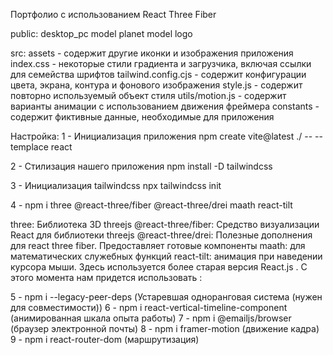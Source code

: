 Портфолио с использованием React Three Fiber

public:
    desktop_pc model
    planet model
    logo

src:
assets - содержит другие иконки и изображения приложения
index.css - некоторые стили градиента и загрузчика, включая ссылки для семейства шрифтов
tailwind.config.cjs - содержит конфигурации цвета, экрана, контура и фонового изображения
style.js - содержит повторно используемый объект стиля
utils/motion.js - содержит варианты анимации с использованием движения фреймера
constants - содержит фиктивные данные, необходимые для приложения

Настройка:
1 - Инициализация приложения
npm create vite@latest ./ -- --templace react

2 - Стилизация нашего приложения
npm install -D tailwindcss

3 - Инициализация tailwindcss
npx tailwindcss init

4 - npm i three @react-three/fiber @react-three/drei maath react-tilt

three: Библиотека 3D threejs
@react-three/fiber: Средство визуализации React для библиотеки threejs
@react-three/drei: Полезные дополнения для react three fiber. Предоставляет готовые компоненты
maath: для математических служебных функций
react-tilt: анимация при наведении курсора мыши. Здесь используется более старая версия React.js . С этого момента нам придется использовать :

5 - npm i --legacy-peer-deps (Устаревшая одноранговая система (нужен для совместимости))
6 - npm i react-vertical-timeline-component (анимированная шкала опыта работы)
7 - npm i @emailjs/browser (браузер электронной почты)
8 - npm i framer-motion (движение кадра)
9 - npm i react-router-dom  (маршрутизация) 
